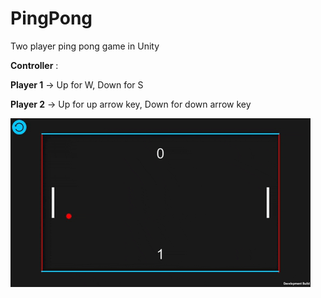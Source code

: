 # PingPong
Two player ping pong game in Unity

**Controller** : 

**Player 1** -> Up for W, Down for S

**Player 2** -> Up for up arrow key, Down for down arrow key

![](pingpong.gif)
